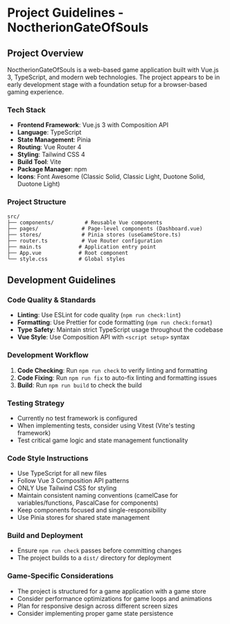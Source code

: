 # Project Guidelines - NoctherionGateOfSouls

## Project Overview
NoctherionGateOfSouls is a web-based game application built with Vue.js 3, TypeScript, and modern web technologies. The project appears to be in early development stage with a foundation setup for a browser-based gaming experience.

### Tech Stack
- **Frontend Framework**: Vue.js 3 with Composition API
- **Language**: TypeScript
- **State Management**: Pinia
- **Routing**: Vue Router 4
- **Styling**: Tailwind CSS 4
- **Build Tool**: Vite
- **Package Manager**: npm
- **Icons**: Font Awesome (Classic Solid, Classic Light, Duotone Solid, Duotone Light)

### Project Structure
```
src/
├── components/          # Reusable Vue components
├── pages/              # Page-level components (Dashboard.vue)
├── stores/             # Pinia stores (useGameStore.ts)
├── router.ts           # Vue Router configuration
├── main.ts            # Application entry point
├── App.vue            # Root component
└── style.css          # Global styles
```

## Development Guidelines

### Code Quality & Standards
- **Linting**: Use ESLint for code quality (`npm run check:lint`)
- **Formatting**: Use Prettier for code formatting (`npm run check:format`)
- **Type Safety**: Maintain strict TypeScript usage throughout the codebase
- **Vue Style**: Use Composition API with `<script setup>` syntax

### Development Workflow
1. **Code Checking**: Run `npm run check` to verify linting and formatting
2. **Code Fixing**: Run `npm run fix` to auto-fix linting and formatting issues
3. **Build**: Run `npm run build` to check the build

### Testing Strategy
- Currently no test framework is configured
- When implementing tests, consider using Vitest (Vite's testing framework)
- Test critical game logic and state management functionality

### Code Style Instructions
- Use TypeScript for all new files
- Follow Vue 3 Composition API patterns
- ONLY Use Tailwind CSS for styling
- Maintain consistent naming conventions (camelCase for variables/functions, PascalCase for components)
- Keep components focused and single-responsibility
- Use Pinia stores for shared state management

### Build and Deployment
- Ensure `npm run check` passes before committing changes
- The project builds to a `dist/` directory for deployment

### Game-Specific Considerations
- The project is structured for a game application with a game store
- Consider performance optimizations for game loops and animations
- Plan for responsive design across different screen sizes
- Consider implementing proper game state persistence
